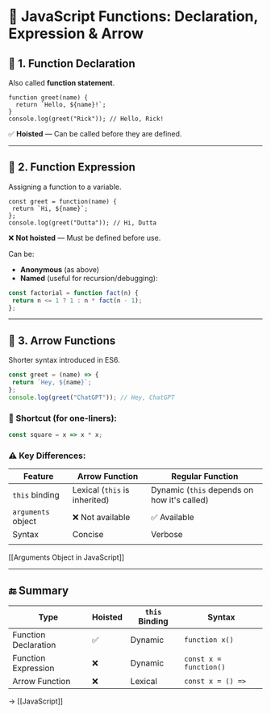 # 📘 JavaScript Functions: Declaration, Expression & Arrow

## 🔹 1. Function Declaration

Also called **function statement**.

```run-js
function greet(name) {
  return `Hello, ${name}!`;
}
console.log(greet("Rick")); // Hello, Rick!
```

✅ **Hoisted** — Can be called before they are defined.

---

## 🔹 2. Function Expression

Assigning a function to a variable.

 ```run-js
const greet = function(name) {
  return `Hi, ${name}`;
};
console.log(greet("Dutta")); // Hi, Dutta
```

❌ **Not hoisted** — Must be defined before use.

Can be:
- **Anonymous** (as above)
- **Named** (useful for recursion/debugging):

 ```js
const factorial = function fact(n) {
  return n <= 1 ? 1 : n * fact(n - 1);
};
 ```

---

## 🔹 3. Arrow Functions

Shorter syntax introduced in ES6.

 ```js
const greet = (name) => {
  return `Hey, ${name}`;
};
console.log(greet("ChatGPT")); // Hey, ChatGPT
```

### 🧠 Shortcut (for one-liners):

```js
const square = x => x * x;
 ```

### ⚠️ Key Differences:
| Feature            | Arrow Function                | Regular Function                            |
| ------------------ | ----------------------------- | ------------------------------------------- |
| `this` binding     | Lexical (`this` is inherited) | Dynamic (`this` depends on how it's called) |
| `arguments` object | ❌ Not available               | ✅ Available                                 |
| Syntax             | Concise                       | Verbose                                     |
|                    |                               |                                             |
[[Arguments Object in JavaScript]]

---
## 🔚 Summary

| Type                 | Hoisted | `this` Binding | Syntax                 |
| -------------------- | ------- | -------------- | ---------------------- |
| Function Declaration | ✅       | Dynamic        | `function x()`         |
| Function Expression  | ❌       | Dynamic        | `const x = function()` |
| Arrow Function       | ❌       | Lexical        | `const x = () =>`      |

→ [[JavaScript]]